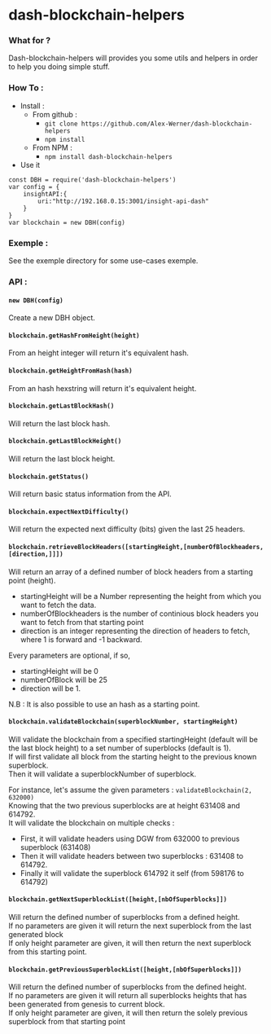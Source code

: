 # dash-blockchain-helpers

### What for ? 

Dash-blockchain-helpers will provides you some utils and helpers in order to help you doing simple stuff.


### How To :
- Install : 
	- From github :
		-  `git clone https://github.com/Alex-Werner/dash-blockchain-helpers`
		- `npm install`
	- From NPM : 
		- `npm install dash-blockchain-helpers`
- Use it
```
const DBH = require('dash-blockchain-helpers')    
var config = {   
    insightAPI:{   
        uri:"http://192.168.0.15:3001/insight-api-dash"   
    }   
}   
var blockchain = new DBH(config)   
```

### Exemple : 

See the exemple directory for some use-cases exemple.

### API : 

#### `new DBH(config)`

Create a new DBH object.

#### `blockchain.getHashFromHeight(height)`

From an height integer will return it's equivalent hash.

#### `blockchain.getHeightFromHash(hash)`

From an hash hexstring will return it's equivalent height.

#### `blockchain.getLastBlockHash()`

Will return the last block hash.

#### `blockchain.getLastBlockHeight()`

Will return the last block height.

#### `blockchain.getStatus()`

Will return basic status information from the API.

#### `blockchain.expectNextDifficulty()`

Will return the expected next difficulty (bits) given the last 25 headers.  

#### `blockchain.retrieveBlockHeaders([startingHeight,[numberOfBlockheaders,[direction,]]])`

Will return an array of a defined number of block headers from a starting point (height).   
- startingHeight will be a Number representing the height from which you want to fetch the data.  
- numberOfBlockheaders is the number of continious block headers you want to fetch from that starting point  
- direction is an integer representing the direction of headers to fetch, where 1 is forward and -1 backward.  

Every parameters are optional, if so,  
- startingHeight will be 0  
- numberOfBlock will be 25  
- direction will be 1.   

N.B : It is also possible to use an hash as a starting point.  

#### `blockchain.validateBlockchain(superblockNumber, startingHeight)`

Will validate the blockchain from a specified startingHeight (default will be the last block height) to a set number of superblocks (default is 1).  
If will first validate all block from the starting height to the previous known superblock.  
Then it will validate a superblockNumber of superblock.  

For instance, let's assume the given parameters : `validateBlockchain(2, 632000)`  
Knowing that the two previous superblocks are at height 631408 and 614792.  
It will validate the blockchain on multiple checks : 
- First, it will validate headers using DGW from 632000 to previous superblock (631408)
- Then it will validate headers between two superblocks : 631408 to 614792. 
- Finally it will validate the superblock 614792 it self (from 598176 to 614792)  


#### `blockchain.getNextSuperblockList([height,[nbOfSuperblocks]])`

Will return the defined number of superblocks from a defined height.   
If no parameters are given it will return the next superblock from the last generated block  
If only height parameter are given, it will then return the next superblock from this starting point.  


#### `blockchain.getPreviousSuperblockList([height,[nbOfSuperblocks]])`

Will return the defined number of superblocks from the defined height.  
If no parameters are given it will return all superblocks heights that has been generated from genesis to current block.  
If only height parameter are given, it will then return the solely previous superblock from that starting point  


